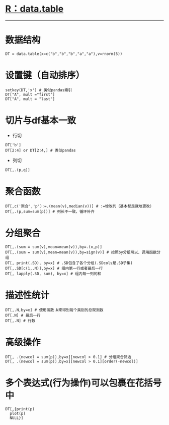 # [R：data.table][1]


---
# 数据结构
```
DT = data.table(x=c("b","b","b","a","a"),v=rnorm(5))
```
# 设置键（自动排序）
```
setkey(DT,'x') # 类似pandas索引
DT["A", mult ="first"]
DT["A", mult = "last"]
```
# 切片与df基本一致
- 行切
```
DT['b']
DT[2:4] or DT[2:4,] # 类似pandas
```
- 列切
```
DT[,.(p,q)]
```

# 聚合函数
```
DT[,c('聚合','p'):=.(mean(v),median(v))] # :=增改列（基本都是就地更改）
DT[,.(p,sum=sum(p))] # 列长不一致，循环补齐
```

# 分组聚合
```
DT[,.(sum = sum(v),mean=mean(v)),by=.(x,p)]
DT[,.(sum = sum(v),mean=mean(v)),by=sign(v)] # 按照by分组可以、调用函数分组
DT[, print(.SD), by=x] # .SD包含了各个分组(.SDcols是.SD子集)
DT[,.SD[c(1,.N)],by=x] # 组内第一行或者最后一行
DT[, lapply(.SD, sum), by=x] # 组内每一列的和
```

# 描述性统计
```
DT[,.N,by=x] # 使用函数.N来得到每个类别的总观测数
DT[.N] # 最后一行
DT[,.N] # 行数
```

# 高级操作
```
DT[, .(newcol = sum(p)),by=x][newcol > 0.1] # 分组聚合筛选
DT[, .(newcol = sum(p)),by=x][newcol > 0.1][order(-newcol)]
```

# 多个表达式(行为操作)可以包裹在花括号中
```
DT[,{print(p)
  plot(p) 
  NULL}]
```

  [1]: http://www.cnblogs.com/nxld/p/6059570.html

